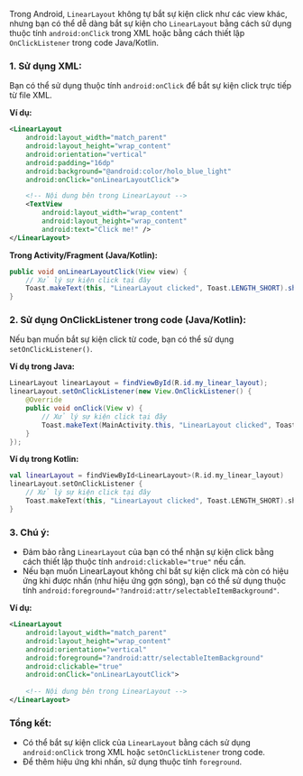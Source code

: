 Trong Android, `LinearLayout` không tự bắt sự kiện click như các view khác, nhưng bạn có thể dễ dàng bắt sự kiện cho `LinearLayout` bằng cách sử dụng thuộc tính `android:onClick` trong XML hoặc bằng cách thiết lập `OnClickListener` trong code Java/Kotlin.

### 1. **Sử dụng XML:**
Bạn có thể sử dụng thuộc tính `android:onClick` để bắt sự kiện click trực tiếp từ file XML.

**Ví dụ:**
```xml
<LinearLayout
    android:layout_width="match_parent"
    android:layout_height="wrap_content"
    android:orientation="vertical"
    android:padding="16dp"
    android:background="@android:color/holo_blue_light"
    android:onClick="onLinearLayoutClick">

    <!-- Nội dung bên trong LinearLayout -->
    <TextView
        android:layout_width="wrap_content"
        android:layout_height="wrap_content"
        android:text="Click me!" />
</LinearLayout>
```

**Trong Activity/Fragment (Java/Kotlin):**
```java
public void onLinearLayoutClick(View view) {
    // Xử lý sự kiện click tại đây
    Toast.makeText(this, "LinearLayout clicked", Toast.LENGTH_SHORT).show();
}
```

### 2. **Sử dụng OnClickListener trong code (Java/Kotlin):**

Nếu bạn muốn bắt sự kiện click từ code, bạn có thể sử dụng `setOnClickListener()`.

**Ví dụ trong Java:**
```java
LinearLayout linearLayout = findViewById(R.id.my_linear_layout);
linearLayout.setOnClickListener(new View.OnClickListener() {
    @Override
    public void onClick(View v) {
        // Xử lý sự kiện click tại đây
        Toast.makeText(MainActivity.this, "LinearLayout clicked", Toast.LENGTH_SHORT).show();
    }
});
```

**Ví dụ trong Kotlin:**
```kotlin
val linearLayout = findViewById<LinearLayout>(R.id.my_linear_layout)
linearLayout.setOnClickListener {
    // Xử lý sự kiện click tại đây
    Toast.makeText(this, "LinearLayout clicked", Toast.LENGTH_SHORT).show()
}
```

### 3. **Chú ý:**
- Đảm bảo rằng `LinearLayout` của bạn có thể nhận sự kiện click bằng cách thiết lập thuộc tính `android:clickable="true"` nếu cần.
- Nếu bạn muốn LinearLayout không chỉ bắt sự kiện click mà còn có hiệu ứng khi được nhấn (như hiệu ứng gợn sóng), bạn có thể sử dụng thuộc tính `android:foreground="?android:attr/selectableItemBackground"`.

**Ví dụ:**
```xml
<LinearLayout
    android:layout_width="match_parent"
    android:layout_height="wrap_content"
    android:orientation="vertical"
    android:foreground="?android:attr/selectableItemBackground"
    android:clickable="true"
    android:onClick="onLinearLayoutClick">
    
    <!-- Nội dung bên trong LinearLayout -->
</LinearLayout>
```

### Tổng kết:
- Có thể bắt sự kiện click của `LinearLayout` bằng cách sử dụng `android:onClick` trong XML hoặc `setOnClickListener` trong code.
- Để thêm hiệu ứng khi nhấn, sử dụng thuộc tính `foreground`.
